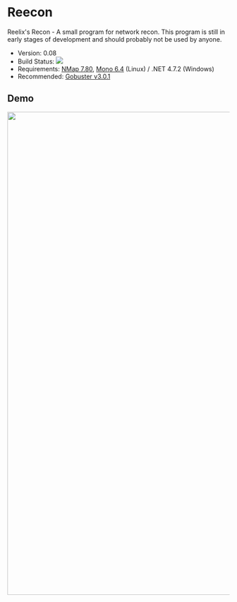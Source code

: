 # Reecon

Reelix's Recon - A small program for network recon. This program is still in early stages of development and should probably not be used by anyone.
- Version: 0.08
- Build Status: <img src = "https://travis-ci.com/Reelix/Reecon.svg?branch=master" />
- Requirements: [NMap 7.80](https://nmap.org/download.html), [Mono 6.4](https://www.mono-project.com/download/stable/) (Linux) / .NET 4.7.2 (Windows)
- Recommended: [Gobuster v3.0.1](https://github.com/OJ/gobuster)

Demo
----
<img src = "https://i.imgur.com/0PEURrS.png" width="830" height="1095" />
